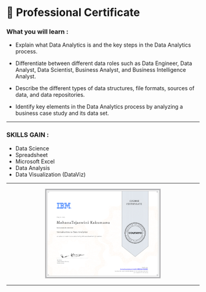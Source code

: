 
# 🥇 Professional Certificate


### What you will learn : 

- Explain what Data Analytics is and the key steps in the Data Analytics process.  

- Differentiate between different data roles such as Data Engineer, Data Analyst, Data Scientist, Business Analyst, and Business Intelligence Analyst.

- Describe the different types of data structures, file formats, sources of data, and data repositories. 

- Identify key elements in the Data Analytics process by analyzing a business case study and its data set.

---
### SKILLS GAIN : 
- Data Science
- Spreadsheet
- Microsoft Excel
- Data Analysis
- Data Visualization (DataViz)

---
<p align="center">
<img src="/MohanaTejaswini Certificates/Introduction to Data Analytics.png" width=60% height=60%>

  



---
